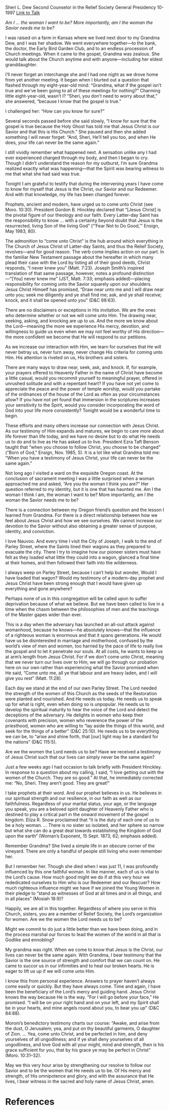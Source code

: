 Sheri L. Dew
Second Counselor in the Relief Society General Presidency
10-1997
[Link to Talk](https://www.churchofjesuschrist.org/study/general-conference/1997/10/are-you-the-woman-i-think-you-are?lang=eng)

_Am I … the woman I want to be? More importantly, am I the woman the Savior needs me to be?_

I was raised on a farm in Kansas where we lived next door to my Grandma Dew, and I was her shadow. We went everywhere together—to the bank, the doctor, the Early Bird Garden Club, and to an endless procession of Church meetings. When it came to the gospel, Grandma was zealous. She would talk about the Church anytime and with anyone—including her eldest granddaughter.

I’ll never forget an interchange she and I had one night as we drove home from yet another meeting. It began when I blurted out a question that flashed through my eight-year-old mind: “Grandma, what if the gospel isn’t true and we’ve been going to all of these meetings for nothing?” Charming little eight-year-old, wasn’t I? “Sheri, you don’t need to worry about that,” she answered, “because I know that the gospel is true.”

I challenged her: “How can you know for sure?”

Several seconds passed before she said slowly, “I know for sure that the gospel is true because the Holy Ghost has told me that Jesus Christ is our Savior and that this is His Church.” She paused and then she added something I will never forget: “And, Sheri, He’ll tell you too, and when He does, your life can never be the same again.”

I still vividly remember what happened next. A sensation unlike any I had ever experienced charged through my body, and then I began to cry. Though I didn’t understand the reason for my outburst, I’m sure Grandma realized exactly what was happening—that the Spirit was bearing witness to me that what she had said was true.

Tonight I am grateful to testify that during the intervening years I have come to know for myself that Jesus is the Christ, our Savior and our Redeemer. And with that knowledge, my life has been changed forever.

Prophets, ancient and modern, have urged us to come unto Christ (see Moro. 10:30). President Gordon B. Hinckley declared that “[Jesus Christ] is the pivotal figure of our theology and our faith. Every Latter-day Saint has the responsibility to know … with a certainty beyond doubt that Jesus is the resurrected, living Son of the living God” (“‘Fear Not to Do Good,’” Ensign, May 1983, 80).



The admonition to “come unto Christ” is the hub around which everything in The Church of Jesus Christ of Latter-day Saints, and thus the Relief Society, revolves—and for good reason. The verb come implies action on our part. In the familiar New Testament passage about the hereafter in which many plead their case with the Lord by listing all of their good deeds, Christ responds, “I never knew you” (Matt. 7:23). Joseph Smith’s inspired translation of that same passage, however, notes a profound distinction—“[You] never knew me” (JST, Matt. 7:33; emphasis added)—placing responsibility for coming unto the Savior squarely upon our shoulders. Jesus Christ Himself has promised, “Draw near unto me and I will draw near unto you; seek me diligently and ye shall find me; ask, and ye shall receive; knock, and it shall be opened unto you” (D&C 88:63).

There are no disclaimers or exceptions in His invitation. We are the ones who determine whether or not we will come unto Him. The drawing near, seeking, asking, and knocking are up to us. And the more we know about the Lord—meaning the more we experience His mercy, devotion, and willingness to guide us even when we may not feel worthy of His direction—the more confident we become that He will respond to our petitions.

As we increase our interaction with Him, we learn for ourselves that He will never betray us, never turn away, never change His criteria for coming unto Him. His attention is riveted on us, His brothers and sisters.

There are many ways to draw near, seek, ask, and knock. If, for example, your prayers offered to Heavenly Father in the name of Christ have become a little casual, would you recommit yourself to meaningful prayer, offered in unrushed solitude and with a repentant heart? If you have not yet come to appreciate the peace and the power of temple worship, would you partake of the ordinances of the house of the Lord as often as your circumstances allow? If you have not yet found that immersion in the scriptures increases your sensitivity to the Spirit, would you consider incorporating the word of God into your life more consistently? Tonight would be a wonderful time to begin.

These efforts and many others increase our connection with Jesus Christ. As our testimony of Him expands and matures, we begin to care more about life forever than life today, and we have no desire but to do what He needs us to do and to live as He has asked us to live. President Ezra Taft Benson taught that “when you choose to follow Christ, you choose to be changed” (“Born of God,” Ensign, Nov. 1985, 5). It is a lot like what Grandma told me: “When you have a testimony of Jesus Christ, your life can never be the same again.”

Not long ago I visited a ward on the exquisite Oregon coast. At the conclusion of sacrament meeting I was a little surprised when a woman approached me and asked, “Are you the woman I think you are?” Her question referred to my identity, but it is one that has haunted me. Am I the woman I think I am, the woman I want to be? More importantly, am I the woman the Savior needs me to be?

There is a connection between my Oregon friend’s question and the lesson I learned from Grandma. For there is a direct relationship between how we feel about Jesus Christ and how we see ourselves. We cannot increase our devotion to the Savior without also obtaining a greater sense of purpose, identity, and conviction.

I love Nauvoo. And every time I visit the City of Joseph, I walk to the end of Parley Street, where the Saints lined their wagons as they prepared to evacuate the city. There I try to imagine how our pioneer sisters must have felt as they loaded what little they could into a wagon, glanced a final time at their homes, and then followed their faith into the wilderness.

I always weep on Parley Street, because I can’t help but wonder, Would I have loaded that wagon? Would my testimony of a modern-day prophet and Jesus Christ have been strong enough that I would have given up everything and gone anywhere?

Perhaps none of us in this congregation will be called upon to suffer deprivation because of what we believe. But we have been called to live in a time when the chasm between the philosophies of men and the teachings of the Master gapes wider than ever.

This is a day when the adversary has launched an all-out attack against womanhood, because he knows—he absolutely knows—that the influence of a righteous woman is enormous and that it spans generations. He would have us be disinterested in marriage and motherhood, confused by the world’s view of men and women, too harried by the pace of life to really live the gospel and to let it penetrate our souls. At all costs, he wants to keep us at arm’s length from Jesus Christ. For if we don’t come unto Christ, meaning that we never turn our lives over to Him, we will go through our probation here on our own rather than experiencing what the Savior promised when He said, “Come unto me, all ye that labour and are heavy laden, and I will give you rest” (Matt. 11:28).

Each day we stand at the end of our own Parley Street. The Lord needed the strength of the women of this Church as the seeds of the Restoration were planted and nourished. And He needs us today. He needs us to speak up for what is right, even when doing so is unpopular. He needs us to develop the spiritual maturity to hear the voice of the Lord and detect the deceptions of the adversary. He delights in women who keep their covenants with precision, women who reverence the power of the priesthood, women who are willing to “lay aside the things of this world, and seek for the things of a better” (D&C 25:10). He needs us to be everything we can be, to “arise and shine forth, that [our] light may be a standard for the nations” (D&C 115:5).

Are we the women the Lord needs us to be? Have we received a testimony of Jesus Christ such that our lives can simply never be the same again?

Just a few weeks ago I had occasion to talk briefly with President Hinckley. In response to a question about my calling, I said, “I love getting out with the women of the Church. They are so good.” At that, he immediately corrected me: “No, Sheri. They aren’t good. They are great!”

I take prophets at their word. And our prophet believes in us. He believes in our spiritual strength and our resilience, in our faith as well as our faithfulness. Regardless of your marital status, your age, or the language you speak, you are a beloved spirit daughter of Heavenly Father who is destined to play a critical part in the onward movement of the gospel kingdom. Eliza R. Snow proclaimed that “it is the duty of each one of us to be a holy woman. … There is no sister so isolated, and her sphere so narrow but what she can do a great deal towards establishing the Kingdom of God upon the earth” (Woman’s Exponent, 15 Sept. 1873, 62; emphasis added).

Remember Grandma? She lived a simple life in an obscure corner of the vineyard. There are only a handful of people still living who even remember her.

But I remember her. Though she died when I was just 11, I was profoundly influenced by this one faithful woman. In like manner, each of us is vital to the Lord’s cause. How much good might we do if at this very hour we rededicated ourselves to Him who is our Redeemer and our Rescuer? How much righteous influence might we have if we joined the Young Women in their pledge to “stand as witnesses of God at all times and in all things, and in all places” (Mosiah 18:9)?

Happily, we are all in this together. Regardless of where you serve in this Church, sisters, you are a member of Relief Society, the Lord’s organization for women. Are we the women the Lord needs us to be?

Might we commit to do just a little better than we have been doing, and in the process marshal our forces to lead the women of the world in all that is Godlike and ennobling?

My grandma was right. When we come to know that Jesus is the Christ, our lives can never be the same again. With Grandma, I bear testimony that the Savior is the one source of strength and comfort that we can count on. He came to succor us in our infirmities and to heal our broken hearts. He is eager to lift us up if we will come unto Him.

I know this from personal experience. Answers to prayer haven’t always come easily or quickly. But they have always come. Time and again, I have been the beneficiary of the Lord’s mercy and guiding hand. Jesus Christ knows the way because He is the way. “For I will go before your face,” He promised. “I will be on your right hand and on your left, and my Spirit shall be in your hearts, and mine angels round about you, to bear you up” (D&C 84:88).

Moroni’s benedictory testimony charts our course: “Awake, and arise from the dust, O Jerusalem; yea, and put on thy beautiful garments, O daughter of Zion. … Yea, come unto Christ, and be perfected in him, and deny yourselves of all ungodliness; and if ye shall deny yourselves of all ungodliness, and love God with all your might, mind and strength, then is his grace sufficient for you, that by his grace ye may be perfect in Christ” (Moro. 10:31–32).

May we this very hour arise by strengthening our resolve to follow our Savior and to be the women that He needs us to be. Of His mercy and strength, of His omnipotence and glory, and with the assurance that He lives, I bear witness in the sacred and holy name of Jesus Christ, amen.

# References
